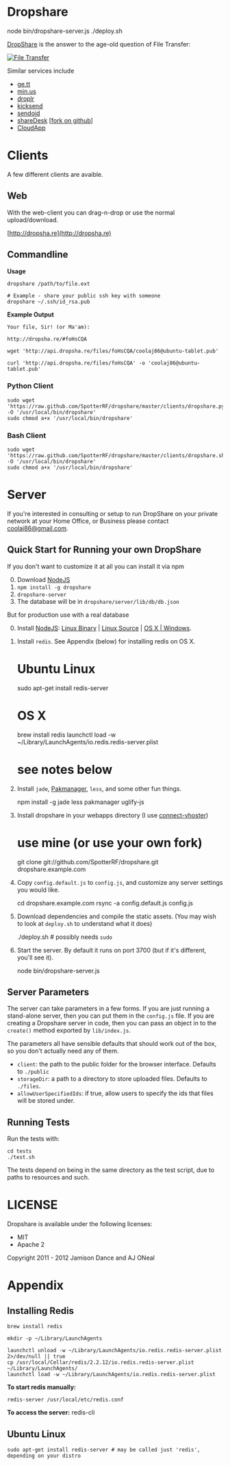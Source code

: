 Dropshare
===
node bin/dropshare-server.js
./deploy.sh


[DropShare](http://dropsha.re) is the answer to the age-old question of File Transfer:

[![File Transfer][file-transfer]][xkcd-949]

[xkcd-949]: http://xkcd.com/949/
[file-transfer]: http://imgs.xkcd.com/comics/file_transfer.png "Every time you email a file to yourself so you can pull it up on your friend's laptop, Tim Berners-Lee sheds a single tear."

Similar services include

  * [ge.tt](http://ge.tt)
  * [min.us](http://min.us)
  * [droplr](http://droplr.com)
  * [kicksend](http://kicksend.com/)
  * [sendoid](http://sendoid.com/)
  * [shareDesk](http://sharedesk.at) [[fork on github](https://github.com/eeezyy/shareDesk)]
  * [CloudApp](http://getcloudapp.com/)

Clients
===

A few different clients are avaible.

Web
---

With the web-client you can drag-n-drop or use the normal upload/download.

[http://dropsha.re](http://dropsha.re)

Commandline
---

**Usage**

    dropshare /path/to/file.ext
    
    # Example - share your public ssh key with someone
    dropshare ~/.ssh/id_rsa.pub
    
**Example Output**

    Your file, Sir! (or Ma'am):
    
    http://dropsha.re/#foHsCQA
    
    wget 'http://api.dropsha.re/files/foHsCQA/coolaj86@ubuntu-tablet.pub'
    
    curl 'http://api.dropsha.re/files/foHsCQA' -o 'coolaj86@ubuntu-tablet.pub'

### Python Client

    sudo wget 'https://raw.github.com/SpotterRF/dropshare/master/clients/dropshare.py' -O '/usr/local/bin/dropshare'
    sudo chmod a+x '/usr/local/bin/dropshare'

### Bash Client

    sudo wget 'https://raw.github.com/SpotterRF/dropshare/master/clients/dropshare.sh' -O '/usr/local/bin/dropshare'
    sudo chmod a+x '/usr/local/bin/dropshare'

Server
===

If you're interested in consulting or setup to run DropShare on your private network
at your Home Office, or Business please contact <coolaj86@gmail.com>.

Quick Start for Running your own DropShare
---

If you don't want to customize it at all you can install it via npm

  0. Download [NodeJS](http://nodejs.org#download)
  1. `npm install -g dropshare`
  2. `dropshare-server`
  3. The database will be in `dropshare/server/lib/db/db.json`

But for production use with a real database

  0. Install [NodeJS](http://nodejs.org): [Linux Binary](https://github.com/joyent/node/wiki/Installing-Node.js-via-package-manager) | [Linux Source](http://apptob.org) | [OS X | Windows](http://nodejs.org#download).
  0. Install `redis`. See Appendix (below) for installing redis on OS X.

        # Ubuntu Linux
        sudo apt-get install redis-server
        
        # OS X
        brew install redis
        launchctl load -w ~/Library/LaunchAgents/io.redis.redis-server.plist
        # see notes below

  0. Install `jade`, [Pakmanager](https://github.com/coolaj86/node-pakmanager), `less`, and some other fun things.

        npm install -g jade less pakmanager uglify-js

  0. Install dropshare in your webapps directory (I use [connect-vhoster](https://github.com/coolaj86/connect-vhoster))

        # use mine (or use your own fork)
        git clone git://github.com/SpotterRF/dropshare.git dropshare.example.com

  0. Copy `config.default.js` to `config.js`, and customize any server
     settings you would like.

        cd dropshare.example.com
        rsync -a config.default.js config.js

  0. Download dependencies and compile the static assets.
     (You may wish to look at `deploy.sh` to understand what it does)

        ./deploy.sh # possibly needs `sudo`

  0. Start the server. By default it runs on port 3700 (but if it's different, you'll see it).

        node bin/dropshare-server.js


Server Parameters
---
The server can take parameters in a few forms. If you are just running a
stand-alone server, then you can put them in the `config.js` file. If
you are creating a Dropshare server in code, then you can pass an object
in to the `create()` method exported by `lib/index.js`. 

The parameters all have sensible defaults that should work out of the box,
so you don't actually need any of them.

* `client`: the path to the public folder for the browser interface.
  Defaults to `./public`
* `storageDir`: a path to a directory to store uploaded files. Defaults to `./files`.
* `allowUserSpecifiedIds`: if true, allow users to specify the ids that files
   will be stored under.

Running Tests
---

Run the tests with:

    cd tests
    ./test.sh

The tests depend on being in the same directory as the test script, due
to paths to resources and such.


LICENSE
===

Dropshare is available under the following licenses:

  * MIT
  * Apache 2

Copyright 2011 - 2012 Jamison Dance and AJ ONeal

Appendix
===

Installing Redis
---

    brew install redis

    mkdir -p ~/Library/LaunchAgents

    launchctl unload -w ~/Library/LaunchAgents/io.redis.redis-server.plist 2>/dev/null || true
    cp /usr/local/Cellar/redis/2.2.12/io.redis.redis-server.plist ~/Library/LaunchAgents/
    launchctl load -w ~/Library/LaunchAgents/io.redis.redis-server.plist

**To start redis manually:**

    redis-server /usr/local/etc/redis.conf

**To access the server:**
    redis-cli

Ubuntu Linux
---

    sudo apt-get install redis-server # may be called just 'redis', depending on your distro
